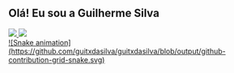 ## Olá! Eu sou a Guilherme Silva
<div>
  <a href="https://github.com/guitxdasilva">
  <img height="180em" src="https://github-readme-stats.vercel.app/api?username=guitxdasilva&show_icons=true&theme=dark&include_all_commits=true&count_private=true"/>
  <img height="100em" src="https://github-readme-stats.vercel.app/api/top-langs/?username=guitxdasilva&layout=compact&langs_count=7&theme=dark"/>
</div>
<div>
    ![Snake animation](https://github.com/guitxdasilva/guitxdasilva/blob/output/github-contribution-grid-snake.svg)
 
</div>
